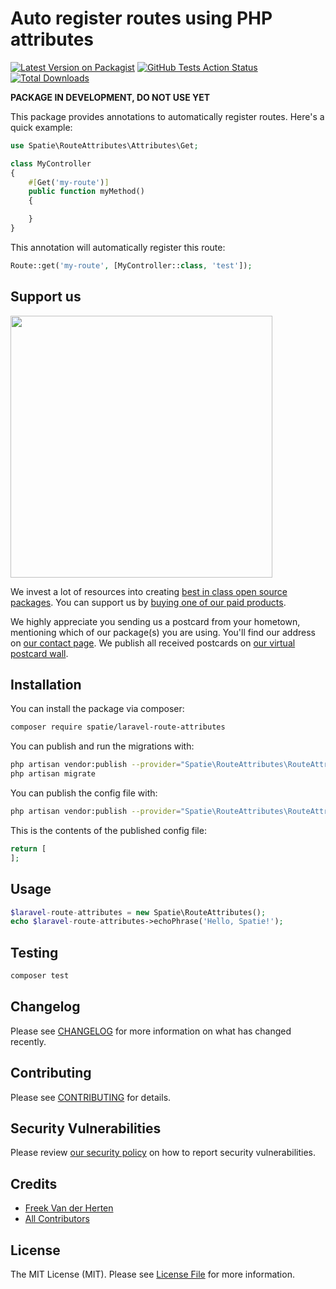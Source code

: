 # Auto register routes using PHP attributes

[![Latest Version on Packagist](https://img.shields.io/packagist/v/spatie/laravel-route-attributes.svg?style=flat-square)](https://packagist.org/packages/spatie/laravel-route-attributes)
[![GitHub Tests Action Status](https://img.shields.io/github/workflow/status/spatie/laravel-route-attributes/run-tests?label=tests)](https://github.com/spatie/laravel-route-attributes/actions?query=workflow%3Arun-tests+branch%3Amaster)
[![Total Downloads](https://img.shields.io/packagist/dt/spatie/laravel-route-attributes.svg?style=flat-square)](https://packagist.org/packages/spatie/laravel-route-attributes)

**PACKAGE IN DEVELOPMENT, DO NOT USE YET**

This package provides annotations to automatically register routes. Here's a quick example:

```php
use Spatie\RouteAttributes\Attributes\Get;

class MyController
{
    #[Get('my-route')]
    public function myMethod()
    {

    }
}
```

This annotation will automatically register this route:

```php
Route::get('my-route', [MyController::class, 'test']);
```

## Support us

[<img src="https://github-ads.s3.eu-central-1.amazonaws.com/package-laravel-route-attributes-laravel.jpg?t=1" width="419px" />](https://spatie.be/github-ad-click/package-laravel-route-attributes-laravel)

We invest a lot of resources into creating [best in class open source packages](https://spatie.be/open-source). You can support us by [buying one of our paid products](https://spatie.be/open-source/support-us).

We highly appreciate you sending us a postcard from your hometown, mentioning which of our package(s) you are using. You'll find our address on [our contact page](https://spatie.be/about-us). We publish all received postcards on [our virtual postcard wall](https://spatie.be/open-source/postcards).

## Installation

You can install the package via composer:

```bash
composer require spatie/laravel-route-attributes
```

You can publish and run the migrations with:

```bash
php artisan vendor:publish --provider="Spatie\RouteAttributes\RouteAttributesServiceProvider" --tag="migrations"
php artisan migrate
```

You can publish the config file with:
```bash
php artisan vendor:publish --provider="Spatie\RouteAttributes\RouteAttributesServiceProvider" --tag="config"
```

This is the contents of the published config file:

```php
return [
];
```

## Usage

``` php
$laravel-route-attributes = new Spatie\RouteAttributes();
echo $laravel-route-attributes->echoPhrase('Hello, Spatie!');
```

## Testing

``` bash
composer test
```

## Changelog

Please see [CHANGELOG](CHANGELOG.md) for more information on what has changed recently.

## Contributing

Please see [CONTRIBUTING](.github/CONTRIBUTING.md) for details.

## Security Vulnerabilities

Please review [our security policy](../../security/policy) on how to report security vulnerabilities.

## Credits

- [Freek Van der Herten](https://github.com/freekmurze)
- [All Contributors](../../contributors)

## License

The MIT License (MIT). Please see [License File](LICENSE.md) for more information.
